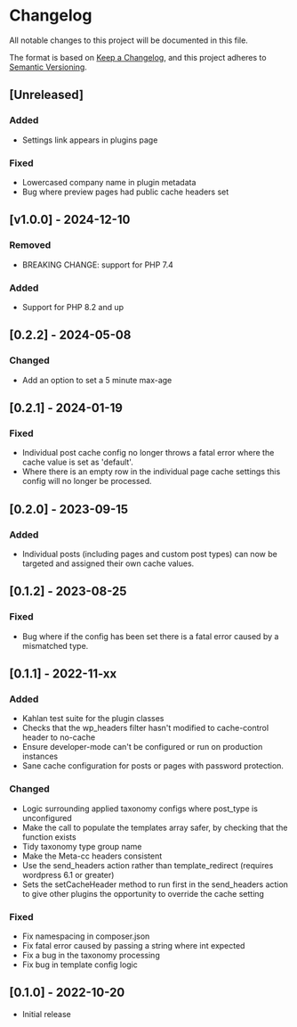 # Changelog
All notable changes to this project will be documented in this file.

The format is based on [Keep a Changelog](https://keepachangelog.com/en/1.0.0/),
and this project adheres to [Semantic Versioning](https://semver.org/spec/v2.0.0.html).

## [Unreleased]

### Added
- Settings link appears in plugins page

### Fixed
- Lowercased company name in plugin metadata
- Bug where preview pages had public cache headers set

## [v1.0.0] - 2024-12-10

### Removed
- BREAKING CHANGE: support for PHP 7.4

### Added
- Support for PHP 8.2 and up

## [0.2.2] - 2024-05-08
### Changed
- Add an option to set a 5 minute max-age

## [0.2.1] - 2024-01-19
### Fixed
- Individual post cache config no longer throws a fatal error where the cache value is set as 'default'.
- Where there is an empty row in the individual page cache settings this config will no longer be processed.

## [0.2.0] - 2023-09-15
### Added
- Individual posts (including pages and custom post types) can now be targeted and assigned their own cache values.

## [0.1.2] - 2023-08-25
### Fixed
- Bug where if the config has been set there is a fatal error caused by a mismatched type.

## [0.1.1] - 2022-11-xx
### Added
- Kahlan test suite for the plugin classes
- Checks that the wp_headers filter hasn't modified to cache-control header to no-cache
- Ensure developer-mode can't be configured or run on production instances
- Sane cache configuration for posts or pages with password protection.

### Changed
- Logic surrounding applied taxonomy configs where post_type is unconfigured
- Make the call to populate the templates array safer, by checking that the function exists
- Tidy taxonomy type group name
- Make the Meta-cc headers consistent
- Use the send_headers action rather than template_redirect (requires wordpress 6.1 or greater)
- Sets the setCacheHeader method to run first in the send_headers action to give other plugins the opportunity to override the cache setting

### Fixed
- Fix namespacing in composer.json
- Fix fatal error caused by passing a string where int expected
- Fix a bug in the taxonomy processing
- Fix bug in template config logic

## [0.1.0] - 2022-10-20
- Initial release
